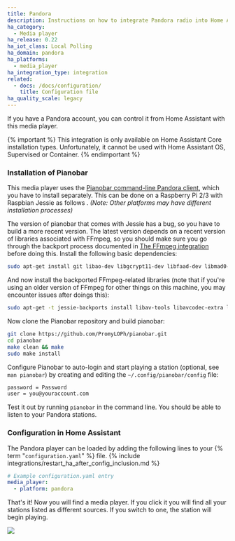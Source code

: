 ```yaml
---
title: Pandora
description: Instructions on how to integrate Pandora radio into Home Assistant.
ha_category:
  - Media player
ha_release: 0.22
ha_iot_class: Local Polling
ha_domain: pandora
ha_platforms:
  - media_player
ha_integration_type: integration
related:
  - docs: /docs/configuration/
    title: Configuration file
ha_quality_scale: legacy
---
```


If you have a Pandora account, you can control it from Home Assistant with this media player.

{% important %}
This integration is only available on Home Assistant Core installation types. Unfortunately, it cannot be used with Home Assistant OS, Supervised or Container.
{% endimportant %}

### Installation of Pianobar

This media player uses the [Pianobar command-line Pandora client](https://github.com/PromyLOPh/pianobar), which you have to install separately. This can be done on a Raspberry Pi 2/3 with Raspbian Jessie as follows . _(Note: Other platforms may have different installation processes)_

The version of pianobar that comes with Jessie has a bug, so you have to build a more recent version. The latest version depends on a recent version of libraries associated with FFmpeg, so you should make sure you go through the backport process documented in [The FFmpeg integration](/integrations/ffmpeg/) before doing this. Install the following basic dependencies:

```bash
sudo apt-get install git libao-dev libgcrypt11-dev libfaad-dev libmad0-dev libjson-c-dev make pkg-config  libcurl4-openssl-dev
```

And now install the backported FFmpeg-related libraries (note that if you're using an older version of FFmpeg for other things on this machine, you may encounter issues after doings this):

```bash
sudo apt-get -t jessie-backports install libav-tools libavcodec-extra libavcodec-dev libavfilter-dev libavformat-dev
```

Now clone the Pianobar repository and build pianobar:

```bash
git clone https://github.com/PromyLOPh/pianobar.git
cd pianobar
make clean && make
sudo make install
```

Configure Pianobar to auto-login and start playing a station (optional, see `man pianobar`) by creating and editing the `~/.config/pianobar/config` file:

```bash
password = Password
user = you@youraccount.com
```

Test it out by running `pianobar` in the command line. You should be able to listen to your Pandora stations.

### Configuration in Home Assistant

The Pandora player can be loaded by adding the following lines to your {% term "`configuration.yaml`" %} file.
{% include integrations/restart_ha_after_config_inclusion.md %}

```yaml
# Example configuration.yaml entry
media_player:
  - platform: pandora
```

That's it! Now you will find a media player. If you click it you will find all your stations listed as different sources. If you switch to one, the station will begin playing.

<p class='img'>
<img src='/images/screenshots/pandora_player.png' />
</p>
